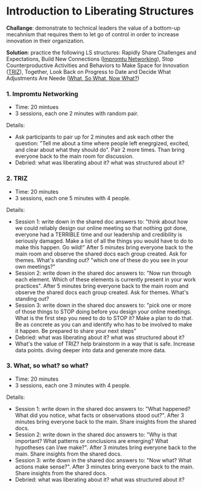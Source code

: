 <!-- numbers -->

# Introduction to Liberating Structures

**Challange**: demonstrate to technical leaders the value of a bottom-up mecahnism that requires them to let go of control in order to increase innovation in their organization.

**Solution**: practice the following LS structures: Rapidly Share Challenges and Expectations, Build New Connections ([Impromtu Networking](http://www.liberatingstructures.com/2-impromptu-networking)), Stop Counterproductive Activities and Behaviors to Make Space for Innovation ([TRIZ](http://www.liberatingstructures.com/6-making-space-with-triz)), Together, Look Back on Progress to Date and Decide What Adjustments Are Neede ([What, So What, Now What?](http://www.liberatingstructures.com/9-what-so-what-now-what-w))

### 1. Impromtu Networking
* Time: 20 mintues
* 3 sessions, each one 2 minutes with random pair.

Details:

* Ask participants to pair up for 2 minutes and ask each other the question: "Tell me about a time where people left enegrgized, excited, and clear about what they should do". Pair 2 more times. Than bring everyone back to the main room for discussion.
* Debried: what was liberating about it? what was structured about it?

### 2. TRIZ
* Time: 20 minutes
* 3 sessions, each one 5 minutes with 4 people.

Details:

* Session 1: write down in the shared doc answers to: "think about how we could reliably design our online meeting so that nothing got done, everyone had a TERRIBLE time and our leadership and credibility is seriously damaged. Make a list of all the things you would have to do to make this happen. Go wild!" After 5 minutes bring everyone back to the main room and observe the shared docs each group created. Ask for themes. What's standing out? "which one of these do you see in your own meetings?"
* Session 2: write down in the shared doc answers to: "Now run through each element. Which of these elements is currently present in your work practices". After 5 minutes bring everyone back to the main room and observe the shared docs each group created. Ask for themes. What's standing out?
* Session 3: write down in the shared doc answers to: "pick one or more of those things to STOP doing before you design your online meetings. What is the first step you need to do to STOP it? Make a plan to do that. Be as concrete as you can and identify who has to be involved to make it happen. Be prepared to share your next steps"
* Debried: what was liberating about it? what was structured about it?
* What's the value of TRIZ? help brainstorm in a way that is safe. Increase data points. diving deeper into data and generate more data.

### 3. What, so what? so what?
* Time: 20 minutes
* 3 sessions, each one 3 minutes with 4 people.

Details:

* Session 1: write down in the shared doc answers to: "What happened? What did you notice, what facts or observations stood out?". After 3 minutes bring everyone back to the main. Share insights from the shared docs.
* Session 2: write down in the shared doc answers to: "Why is that important? What patterns or conclusions are emerging? What hypotheses can I/we make?". After 3 minutes bring everyone back to the main. Share insights from the shared docs.
* Session 3: write down in the shared doc answers to: "Now what? What actions make sense?". After 3 minutes bring everyone back to the main. Share insights from the shared docs.
* Debried: what was liberating about it? what was structured about it?
